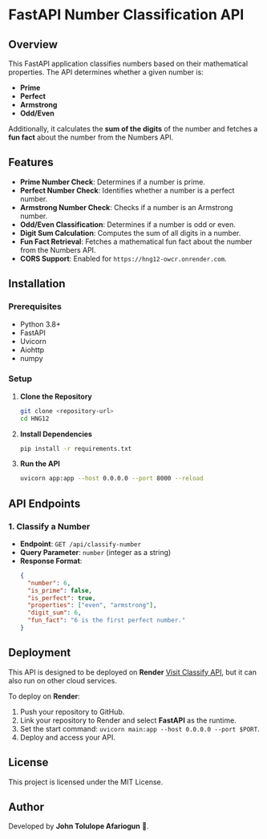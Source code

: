 # FastAPI Number Classification API

## Overview
This FastAPI application classifies numbers based on their mathematical properties. The API determines whether a given number is:
- **Prime**
- **Perfect**
- **Armstrong**
- **Odd/Even**

Additionally, it calculates the **sum of the digits** of the number and fetches a **fun fact** about the number from the Numbers API.

## Features
- **Prime Number Check**: Determines if a number is prime.
- **Perfect Number Check**: Identifies whether a number is a perfect number.
- **Armstrong Number Check**: Checks if a number is an Armstrong number.
- **Odd/Even Classification**: Determines if a number is odd or even.
- **Digit Sum Calculation**: Computes the sum of all digits in a number.
- **Fun Fact Retrieval**: Fetches a mathematical fun fact about the number from the Numbers API.
- **CORS Support**: Enabled for `https://hng12-owcr.onrender.com`.

## Installation
### Prerequisites
- Python 3.8+
- FastAPI
- Uvicorn
- Aiohttp
- numpy

### Setup
1. **Clone the Repository**
   ```sh
   git clone <repository-url>
   cd HNG12
   ```

2. **Install Dependencies**
   ```sh
   pip install -r requirements.txt
   ```

3. **Run the API**
   ```sh
   uvicorn app:app --host 0.0.0.0 --port 8000 --reload
   ```

## API Endpoints
### 1. Classify a Number
- **Endpoint**: `GET /api/classify-number`
- **Query Parameter**: `number` (integer as a string)
- **Response Format**:
  ```json
  {
    "number": 6,
    "is_prime": false,
    "is_perfect": true,
    "properties": ["even", "armstrong"],
    "digit_sum": 6,
    "fun_fact": "6 is the first perfect number."
  }
  ```

## Deployment
This API is designed to be deployed on **Render** [Visit Classify API](https://hng12-owcr.onrender.com/api/classify-number?number=371), but it can also run on other cloud services.

To deploy on **Render**:
1. Push your repository to GitHub.
2. Link your repository to Render and select **FastAPI** as the runtime.
3. Set the start command: `uvicorn main:app --host 0.0.0.0 --port $PORT`.
4. Deploy and access your API.

## License
This project is licensed under the MIT License.

## Author
Developed by **John Tolulope Afariogun** 🚀.

